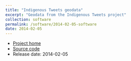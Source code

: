 ```yaml
---
title: "Indigenous Tweets geodata"
excerpt: "Geodata from the Indigenous Tweets project"
collection: software
permalink: /software/2014-02-05-software
date: 2014-02-05
---
```


* [Project home](https://github.com/kscanne/itweets-geodata)
* [Source code](https://github.com/kscanne/itweets-geodata)
* Release date: 2014-02-05

